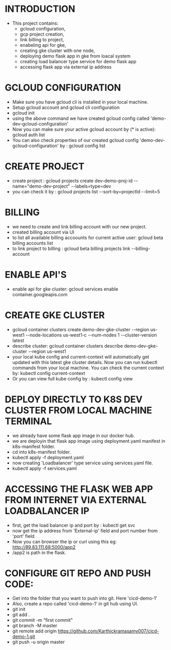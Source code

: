 # INTRODUCTION
* This project contains: 
    - gcloud configuration, 
    - gcp project creation, 
    - link billing to project, 
    - enabeling api for gke, 
    - creating gke cluster with one node,
    - deploying demo flask app in gke from loacal system
    - creating load balancer type service for demo flask app
    - accessing flask app via external ip address


# GCLOUD CONFIGURATION
* Make sure you have gcloud cli is installed in your local machine.
* Setup gcloud account and gcloud cli configuration
* gcloud init
* using the above command we have created gcloud config called  'demo-dev-gcloud-configuration'
* Now you can make sure your active gcloud account by (* is active): gcloud auth list
* You can also check properties of our created gcloud config 'demo-dev-gcloud-configuration' by : gcloud config list

# CREATE PROJECT
* create project : gcloud projects create dev-demo-proj-id --name="demo-dev-project" --labels=type=dev
* you can check it by : gcloud projects list --sort-by=projectId --limit=5

# BILLING
* we need to create and link billing account with our new project.
* created billing account via UI
* to list all available billing accoounts for current active user: gcloud beta billing accounts list
* to link project to billing : gcloud beta billing projects link <project-id> --billing-account <billing-account-id>

# ENABLE API'S
* enable api for gke cluster: gcloud services enable container.googleapis.com

# CREATE GKE CLUSTER
* gcloud container clusters create demo-dev-gke-cluster --region us-west1 --node-locations us-west1-c --num-nodes 1 --cluster-version latest
* describe cluster: gcloud container clusters describe demo-dev-gke-cluster --region us-west1
* your local kube config and current-context will automatically get updated with this latest gke cluster details. Now you can run kubectl commands from your local machine. You can check the current context by: kubectl config current-context 
* Or you can view full kube config by : kubectl config view

# DEPLOY DIRECTLY TO K8S DEV CLUSTER FROM LOCAL MACHINE TERMINAL
* we already have some flask app image in our docker hub.
* we are deployin that flask app image using deployment.yaml manifest in k8s-manifest folder.
* cd into k8s-manifest folder.
* kubectl apply -f deployment.yaml
* now creating 'Loadbalancer' type service using services.yaml file.
* kubectl apply -f services.yaml

# ACCESSING THE FLASK WEB APP FROM INTERNET VIA EXTERNAL LOADBALANCER IP
* first, get the load balancer ip and port by : kubectl get svc
* now get the ip address from 'External-ip' field and port number from 'port' field
* Now you can browser the ip or curl using this eg: http://89.83.111.68:5000/app2
* /app2 is path in the flask.

# CONFIGURE GIT REPO AND PUSH CODE:
* Get into the folder that you want to push into git. Here 'cicd-demo-1'
* Also, create a repo called 'cicd-demo-1' in git hub using UI.
* git init
* git add .
* git commit -m "first commit"
* git branch -M master
* git remote add origin https://github.com/Karthickramasamy007/cicd-demo-1.git
* git push -u origin master
